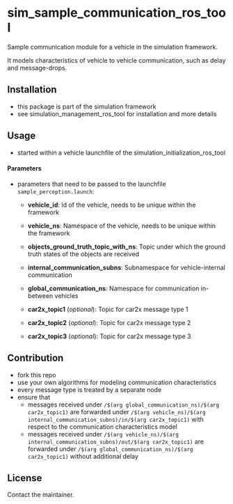 # sim_sample_communication_ros_tool
Sample communication module for a vehicle in the simulation framework.

It models characteristics of vehicle to vehicle communication, such as delay and message-drops.

## Installation
* this package is part of the simulation framework
* see simulation_management_ros_tool for installation and more details

## Usage
* started within a vehicle launchfile of the simulation_initialization_ros_tool

#### Parameters
* parameters that need to be passed to the launchfile `sample_perception.launch`:
  * **vehicle_id**: Id of the vehicle, needs to be unique within the framework
  * **vehicle_ns**: Namespace of the vehicle, needs to be unique within the framework

  * **objects_ground_truth_topic_with_ns**: Topic under which the ground truth states of the objects are received
  * **internal_communication_subns**: Subnamespace for vehicle-internal communication
  * **global_communication_ns**: Namespace for communication in-between vehicles

  * **car2x_topic1** (_optional_): Topic for car2x message type 1
  * **car2x_topic2** (_optional_): Topic for car2x message type 2
  * **car2x_topic3** (_optional_): Topic for car2x message type 3

## Contribution

* fork this repo
* use your own algorithms for modeling communication characteristics
* every message type is treated by a separate node
* ensure that
  * messages received under `/$(arg global_communication_ns)/$(arg car2x_topic1)` are forwarded under `/$(arg vehicle_ns)/$(arg internal_communication_subns)/in/$(arg car2x_topic1)` with respect to the communication characteristics model
  * messages received under `/$(arg vehicle_ns)/$(arg internal_communication_subns)/out/$(arg car2x_topic1)` are forwarded under `/$(arg global_communication_ns)/$(arg car2x_topic1)` without additional delay

## License
Contact the maintainer.
